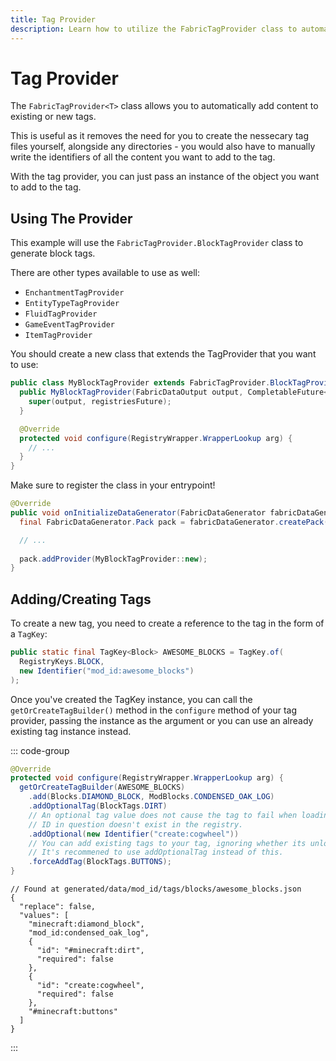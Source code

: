 ```yaml
---
title: Tag Provider
description: Learn how to utilize the FabricTagProvider class to automatically populate tags with blocks, items, and other content.
---
```


# Tag Provider

The `FabricTagProvider<T>` class allows you to automatically add content to existing or new tags.

This is useful as it removes the need for you to create the nessecary tag files yourself, alongside any directories - you would also have to manually write the identifiers of all the content you want to add to the tag.

With the tag provider, you can just pass an instance of the object you want to add to the tag.

## Using The Provider

This example will use the `FabricTagProvider.BlockTagProvider` class to generate block tags.

There are other types available to use as well:

- `EnchantmentTagProvider`
- `EntityTypeTagProvider`
- `FluidTagProvider`
- `GameEventTagProvider`
- `ItemTagProvider`

You should create a new class that extends the TagProvider that you want to use:

```java
public class MyBlockTagProvider extends FabricTagProvider.BlockTagProvider {
  public MyBlockTagProvider(FabricDataOutput output, CompletableFuture<RegistryWrapper.WrapperLookup> registriesFuture) {
    super(output, registriesFuture);
  }

  @Override
  protected void configure(RegistryWrapper.WrapperLookup arg) {
    // ...
  }
}
```

Make sure to register the class in your entrypoint!

```java
@Override
public void onInitializeDataGenerator(FabricDataGenerator fabricDataGenerator) {
  final FabricDataGenerator.Pack pack = fabricDataGenerator.createPack();

  // ...
      
  pack.addProvider(MyBlockTagProvider::new);
}
```

## Adding/Creating Tags

To create a new tag, you need to create a reference to the tag in the form of a `TagKey`:

```java
public static final TagKey<Block> AWESOME_BLOCKS = TagKey.of(
  RegistryKeys.BLOCK, 
  new Identifier("mod_id:awesome_blocks")
);
```

Once you've created the TagKey instance, you can call the `getOrCreateTagBuilder()` method in the `configure` method of your tag provider, passing the instance as the argument or you can use an already existing tag instance instead.

::: code-group

```java [Provider]
@Override
protected void configure(RegistryWrapper.WrapperLookup arg) {
  getOrCreateTagBuilder(AWESOME_BLOCKS)
    .add(Blocks.DIAMOND_BLOCK, ModBlocks.CONDENSED_OAK_LOG)
    .addOptionalTag(BlockTags.DIRT)
    // An optional tag value does not cause the tag to fail when loading if the
    // ID in question doesn't exist in the registry.
    .addOptional(new Identifier("create:cogwheel"))
    // You can add existing tags to your tag, ignoring whether its unloaded or invalid.
    // It's recommened to use addOptionalTag instead of this.
    .forceAddTag(BlockTags.BUTTONS);
}
```

```jsonc [Output JSON]
// Found at generated/data/mod_id/tags/blocks/awesome_blocks.json
{
  "replace": false,
  "values": [
    "minecraft:diamond_block",
    "mod_id:condensed_oak_log",
    {
      "id": "#minecraft:dirt",
      "required": false
    },
    {
      "id": "create:cogwheel",
      "required": false
    },
    "#minecraft:buttons"
  ]
}
```

:::